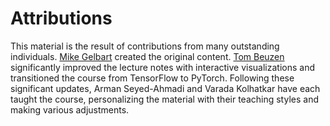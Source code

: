 # Attributions 

This material is the result of contributions from many outstanding individuals. [Mike Gelbart](https://www.mikegelbart.com/) created the original content. [Tom Beuzen](https://www.tomasbeuzen.com/) significantly improved the lecture notes with interactive visualizations and transitioned the course from TensorFlow to PyTorch. Following these significant updates, Arman Seyed-Ahmadi and Varada Kolhatkar have each taught the course, personalizing the material with their teaching styles and making various adjustments.